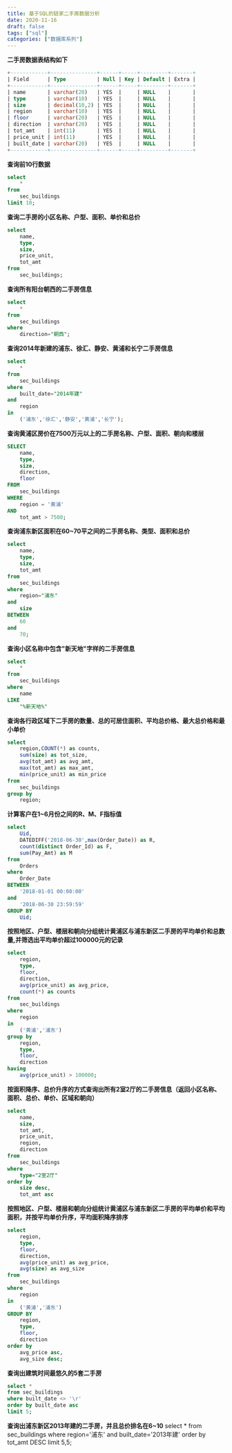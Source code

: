 ```yaml
---
title: 基于SQL的链家二手房数据分析
date: 2020-11-16
draft: false
tags: ["sql"]
categories: ["数据库系列"]
---
```


**二手房数据表结构如下**

```sql
+------------+---------------+------+-----+---------+-------+
| Field      | Type          | Null | Key | Default | Extra |
+------------+---------------+------+-----+---------+-------+
| name       | varchar(20)   | YES  |     | NULL    |       |
| type       | varchar(10)   | YES  |     | NULL    |       |
| size       | decimal(10,2) | YES  |     | NULL    |       |
| region     | varchar(10)   | YES  |     | NULL    |       |
| floor      | varchar(20)   | YES  |     | NULL    |       |
| direction  | varchar(20)   | YES  |     | NULL    |       |
| tot_amt    | int(11)       | YES  |     | NULL    |       |
| price_unit | int(11)       | YES  |     | NULL    |       |
| built_date | varchar(20)   | YES  |     | NULL    |       |
+------------+---------------+------+-----+---------+-------+
```

**查询前10行数据**
```sql
select
    *
from
    sec_buildings
limit 10;
```

**查询二手房的小区名称、户型、面积、单价和总价**
```sql
select
    name,
    type,
    size,
    price_unit,
    tot_amt
from
    sec_buildings;
```

**查询所有阳台朝西的二手房信息**
```sql
select
    *
from
    sec_buildings
where
    direction="朝西";
```

**查询2014年新建的浦东、徐汇、静安、黄浦和长宁二手房信息**
```sql
select
    *
from
    sec_buildings
where
    built_date="2014年建"
and
    region
in
    ('浦东','徐汇','静安','黄浦','长宁');
```

**查询黄浦区房价在7500万元以上的二手房名称、户型、面积、朝向和楼层**
```sql
SELECT
    name,
    type,
    size,
    direction,
    floor
FROM
    sec_buildings
WHERE
    region = '黄浦'
AND
    tot_amt > 7500;
```

**查询浦东新区面积在60~70平之间的二手房名称、类型、面积和总价**
```sql
select
    name,
    type,
    size,
    tot_amt
from
    sec_buildings
where
    region="浦东"
and
    size
BETWEEN
    60
and
    70;
```

**查询小区名称中包含"新天地"字样的二手房信息**
```sql
select
    * 
from
    sec_buildings
where
    name
LIKE
    "%新天地%"
```

**查询各行政区域下二手房的数量、总的可居住面积、平均总价格、最大总价格和最小单价**
```sql
select
    region,COUNT(*) as counts,
    sum(size) as tot_size,
    avg(tot_amt) as avg_amt,
    max(tot_amt) as max_amt,
    min(price_unit) as min_price
from
    sec_buildings
group by
    region;
```


**计算客户在1~6月份之间的R、M、F指标值**
```sql
select
    Uid,
    DATEDIFF('2018-06-30',max(Order_Date)) as R,
    count(distinct Order_Id) as F,
    sum(Pay_Amt) as M
from
    Orders
where
    Order_Date
BETWEEN
    '2018-01-01 00:00:00'
and
    '2018-06-30 23:59:59'
GROUP BY
    Uid;
```


**按照地区、户型、楼层和朝向分组统计黄浦区与浦东新区二手房的平均单价和总数量,并筛选出平均单价超过100000元的记录**
```sql
select
    region,
    type,
    floor,
    direction,
    avg(price_unit) as avg_price,
    count(*) as counts
from
    sec_buildings
where
    region
in
    ('黄浦','浦东')
group by
    region,
    type,
    floor,
    direction
having
    avg(price_unit) > 100000;
```


**按面积降序、总价升序的方式查询出所有2室2厅的二手房信息（返回小区名称、面积、总价、单价、区域和朝向）**
```sql
select
    name,
    size,
    tot_amt,
    price_unit,
    region,
    direction
from
    sec_buildings
where
    type="2室2厅"
order by
    size desc,
    tot_amt asc
```

**按照地区、户型、楼层和朝向分组统计黄浦区与浦东新区二手房的平均单价和平均面积，并按平均单价升序，平均面积降序排序**
```sql
select
    region,
    type,
    floor,
    direction,
    avg(price_unit) as avg_price,
    avg(size) as avg_size
from
    sec_buildings
where
    region
in
    ('黄浦','浦东')
GROUP BY
    region,
    type,
    floor,
    direction
order by
    avg_price asc,
    avg_size desc;
```


**查询出建筑时间最悠久的5套二手房**
```sql
select * 
from sec_buildings
where built_date <> '\r'
order by built_date asc
limit 5;
```

**查询出浦东新区2013年建的二手房，并且总价排名在6~10**
select * 
from sec_buildings
where region='浦东' and built_date='2013年建'
order by tot_amt DESC
limit 5,5;
```